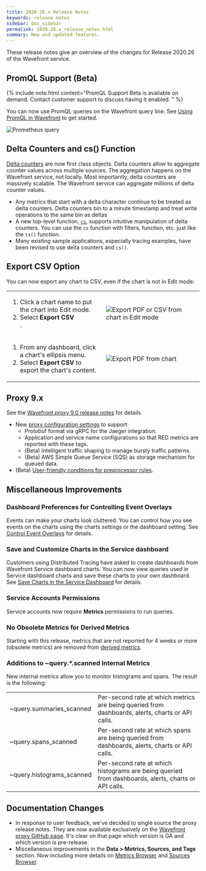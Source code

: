 ```yaml
---
title: 2020-26.x Release Notes
keywords: release notes
sidebar: doc_sidebar
permalink: 2020.26.x_release_notes.html
summary: New and updated features.
---
```


These release notes give an overview of the changes for Release 2020.26 of the Wavefront service.


## PromQL Support (Beta)

{% include note.html content="PromQL Support Beta is available on demand. Contact customer support to discuss having it enabled. " %}

You can now use PromQL queries on the Wavefront query line. See [Using PromQL in Wavefront](wavefront_prometheus.html) to get started.

![Prometheus query](images/prometheus_sample.png)

## Delta Counters and cs() Function

[Delta counters](delta_counters.html) are now first class objects.
Delta counters allow to aggregate counter values across multiple sources. The aggregation happens on the Wavefront service, not locally. Most importantly, delta counters are massively scalable. The Wavefront service can aggregate millions of delta counter values.

* Any metrics that start with a delta character continue to be treated as delta counters. Delta counters bin to a minute timestamp and treat write operations to the same bin as deltas
* A new top-level function, [`cs`](cs_function.html), supports intuitive manipulation of delta counters. You can use the `cs` function with filters, function, etc. just like the `ts()` function.
* Many existing sample applications, especially tracing examples, have been revised to use delta counters and `cs()`.

## Export CSV Option

You can now export any chart to CSV, even if the chart is not in Edit mode:

<table style="width: 100%;">
<tbody>
<tr>
<td width="50%">
<ol>
<li>Click a chart name to put the chart into Edit mode. </li>
<li>Select <strong>Export CSV</strong></li>.
</ol> </td>
<td width="50%"><img src="/images/export_pdf_csv.png" alt="Export PDF or CSV from chart in Edit mode"/> </td>
</tr>
<tr>
<td width="50%">
<ol>
<li>From any dashboard, click a chart's ellipsis menu. </li>
<li>Select <strong>Export CSV</strong> to export the chart's content.</li>
</ol> </td>
<td width="50%"><img src="/images/export_csv_chart.png" alt="Export PDF from chart"/></td>
</tr>
</tbody>
</table>

## Proxy 9.x

See the [Wavefront proxy 9.0 release notes](https://github.com/wavefrontHQ/wavefront-proxy/releases) for details.

* New [proxy configuration settings](proxies_configuring.html) to support:
  * Protobuf format via gRPC for the Jaeger integration.
  * Application and service name configurations so that RED metrics are reported with these tags.
  * (Beta) Intelligent traffic shaping to manage bursty traffic patterns.
  * (Beta) AWS Simple Queue Service (SQS) as storage mechanism for queued data.
* (Beta) [User-friendly conditions for preprocessor rules](proxies_preprocessor_rule_conditions.html).

## Miscellaneous Improvements

### Dashboard Preferences for Controlling Event Overlays

Events can make your charts look cluttered. You can control how you see events on the charts using the charts settings or the dashboard setting. See [Control Event Overlays](charts_events_displaying.html#control-event-overlays) for details.

### Save and Customize Charts in the Service dashboard

Customers using Distributed Tracing have asked to create dashboards from Wavefront Service dashboard charts. You can now view queries used in Service dashboard charts and save these charts to your own dashboard. See [Save Charts in the Service Dashboard](tracing_ui_overview.html#save-charts-in-the-service-dashboard) for details.

### Service Accounts Permissions

Service accounts now require **Metrics** permissions to run queries.

### No Obsolete Metrics for Derived Metrics

Starting with this release, metrics that are not reported for 4 weeks or more (obsolete metrics) are removed from [derived metrics](derived_metrics.html).

### Additions to ~query.*.scanned Internal Metrics

New internal metrics allow you to monitor histograms and spans. The result is the following:

<table style="width: 100%;">
<tbody>
<tr>
<td width="30%">~query.summaries_scanned</td>
<td width="70%">Per-second rate at which metrics are being queried from dashboards, alerts, charts or API calls.
</td>
</tr>
<tr>
<td width="30%">~query.spans_scanned</td>
<td width="70%">Per-second rate at which spans are being queried from dashboards, alerts, charts or API calls.
</td>
</tr>
<tr>
<td width="30%">~query.histograms_scanned</td>
<td width="70%">Per-second rate at which histograms are being queried from dashboards, alerts, charts or API calls.
</td>
</tr>
</tbody>
</table>



## Documentation Changes

* In response to user feedback, we've decided to single source the proxy release notes. They are now available exclusively on the [Wavefront proxy GitHub page](https://github.com/wavefrontHQ/java/releases). It's clear on that page which version is GA and which version is pre-release.
* Miscellaneous improvements in the **Data > Metrics, Sources, and Tags** section. Now including more details on [Metrics Browser](metrics_managing.html#metrics-browser) and [Sources Browser](sources_managing.html#examine-sources-in-the-source-browser).
